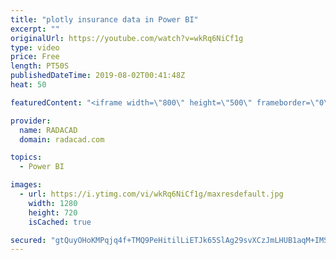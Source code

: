 ```yaml
---
title: "plotly insurance data in Power BI"
excerpt: ""
originalUrl: https://youtube.com/watch?v=wkRq6NiCf1g
type: video
price: Free
length: PT50S
publishedDateTime: 2019-08-02T00:41:48Z
heat: 50

featuredContent: "<iframe width=\"800\" height=\"500\" frameborder=\"0\" src=\"https://www.youtube.com/embed/wkRq6NiCf1g\" allow=\"accelerometer; autoplay; encrypted-media; gyroscope; picture-in-picture\" allowfullscreen></iframe>"

provider:
  name: RADACAD
  domain: radacad.com

topics:
  - Power BI

images:
  - url: https://i.ytimg.com/vi/wkRq6NiCf1g/maxresdefault.jpg
    width: 1280
    height: 720
    isCached: true

secured: "gtQuyOHoKMPqjq4f+TMQ9PeHitilLiETJk65SlAg29svXCzJmLHUB1aqM+IMSy5m46I4C7ekaiG4nGrdGuQotT4fcJgAS6PFhUsGd7SyyhMOuNFBVLfZxGEHldWbh1vMIkVlftPEFlTbG5AM5Ih17kW2cgjEnJhquMNwKj4bHo4gvJfgiVxZNmC/N/OKjdbRZmHHh6KRw9qCgt5nku/87R4y5XnMuezaha9c6MrIzY5VuZHyBSA4e4J5HN6Jugf41Sn1HCeD8t0XhM0RKuV7GwKJswKS2FGmbg4qsbSWb3zbCtWm5vgTeIO7xBo1Ms98fKzFLbyaD7l9XBxcR7ZUjsk4AddP6Mu/nJVREhlAlVb5n/PUlvzSrj9qIQBKLqvC4AZVB5MggDWHmOZyjzpf4OBf+aY0CYY1andoyvTTdRM=;C3HfJ8xZ22VsEmHy7KNSKQ=="
---
```


